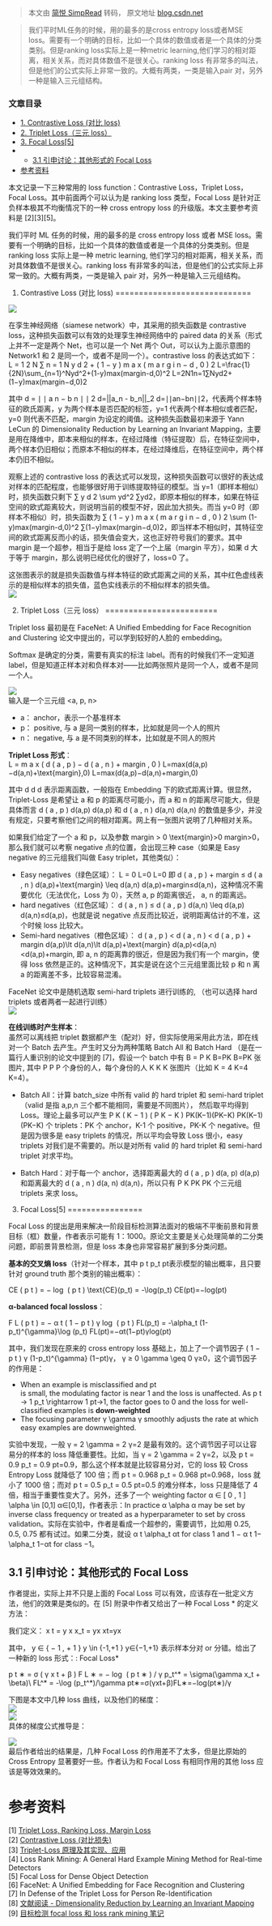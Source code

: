 > 本文由 [简悦 SimpRead](http://ksria.com/simpread/) 转码， 原文地址 [blog.csdn.net](https://blog.csdn.net/xbinworld/article/details/104723588)

> 我们平时ML任务的时候，用的最多的是cross entropy loss或者MSE loss。需要有一个明确的目标，比如一个具体的数值或者是一个具体的分类类别。但是ranking loss实际上是一种metric learning,他们学习的相对距离，相关关系，而对具体数值不是很关心。ranking loss 有非常多的叫法，但是他们的公式实际上非常一致的。大概有两类，一类是输入pair 对，另外一种是输入三元组结构。

### 文章目录

*   [1. Contrastive Loss (对比 loss)](#1_Contrastive_Loss_loss_6)
*   [2. Triplet Loss（三元 loss）](#2_Triplet_Lossloss_19)
*   [3. Focal Loss[5]](#3_Focal_Loss5_54)
*   *   [3.1 引申讨论：其他形式的 Focal Loss](#31_Focal_Loss_75)
*   [参考资料](#_95)

本文记录一下三种常用的 loss function：Contrastive Loss，Triplet Loss，Focal Loss。其中前面两个可以认为是 ranking loss 类型，Focal Loss 是针对正负样本极其不均衡情况下的一种 cross entropy loss 的升级版。本文主要参考资料是 [2][3][5]。

我们平时 ML 任务的时候，用的最多的是 cross entropy loss 或者 MSE loss。需要有一个明确的目标，比如一个具体的数值或者是一个具体的分类类别。但是 ranking loss 实际上是一种 metric learning, 他们学习的相对距离，相关关系，而对具体数值不是很关心。ranking loss 有非常多的叫法，但是他们的公式实际上非常一致的。大概有两类，一类是输入 pair 对，另外一种是输入三元组结构。

1. Contrastive Loss (对比 loss)
=============================

![](https://img-blog.csdnimg.cn/20200314134344769.jpg?x-oss-process=image/watermark,type_ZmFuZ3poZW5naGVpdGk,shadow_10,text_aHR0cHM6Ly9ibG9nLmNzZG4ubmV0L3hiaW53b3JsZA==,size_16,color_FFFFFF,t_70#pic_center)

在孪生神经网络（siamese network）中，其采用的损失函数是 contrastive loss，这种损失函数可以有效的处理孪生神经网络中的 paired data 的关系（形式上并不一定是两个 Net，也可以是一个 Net 两个 Out，可以认为上面示意图的 Network1 和 2 是同一个，或者不是同一个）。contrastive loss 的表达式如下：  
L = 1 2 N ∑ n = 1 N y d 2 + ( 1 − y ) m a x ( m a r g i n − d , 0 ) 2 L=\frac{1}{2N}\sum_{n=1}^Nyd^2+(1-y)max(margin-d,0)^2 L=2N1​n=1∑N​yd2+(1−y)max(margin−d,0)2

其中 d = ∣ ∣ a n − b n ∣ ∣ 2 d=||a_n - b_n||_2 d=∣∣an​−bn​∣∣2​，代表两个样本特征的欧氏距离，y 为两个样本是否匹配的标签，y=1 代表两个样本相似或者匹配，y=0 则代表不匹配，margin 为设定的阈值。这种损失函数最初来源于 Yann LeCun 的 Dimensionality Reduction by Learning an Invariant Mapping，主要是用在降维中，即本来相似的样本，在经过降维（特征提取）后，在特征空间中，两个样本仍旧相似；而原本不相似的样本，在经过降维后，在特征空间中，两个样本仍旧不相似。

观察上述的 contrastive loss 的表达式可以发现，这种损失函数可以很好的表达成对样本的匹配程度，也能够很好用于训练提取特征的模型。当 y=1（即样本相似）时，损失函数只剩下 ∑ y d 2 \sum yd^2 ∑yd2，即原本相似的样本，如果在特征空间的欧式距离较大，则说明当前的模型不好，因此加大损失。而当 y=0 时（即样本不相似）时，损失函数为 ∑ ( 1 − y ) m a x ( m a r g i n − d , 0 ) 2 \sum (1-y)max(margin-d,0)^2 ∑(1−y)max(margin−d,0)2，即当样本不相似时，其特征空间的欧式距离反而小的话，损失值会变大，这也正好符号我们的要求。其中 margin 是一个超参，相当于是给 loss 定了一个上届（margin 平方），如果 d 大于等于 margin，那么说明已经优化的很好了，loss=0 了。

这张图表示的就是损失函数值与样本特征的欧式距离之间的关系，其中红色虚线表示的是相似样本的损失值，蓝色实线表示的不相似样本的损失值。  
![](https://img-blog.csdnimg.cn/20200307222715111.jpg?x-oss-process=image/watermark,type_ZmFuZ3poZW5naGVpdGk,shadow_10,text_aHR0cHM6Ly9ibG9nLmNzZG4ubmV0L3hiaW53b3JsZA==,size_16,color_FFFFFF,t_70#pic_center)

2. Triplet Loss（三元 loss）
========================

Triplet loss 最初是在 FaceNet: A Unified Embedding for Face Recognition and Clustering 论文中提出的，可以学到较好的人脸的 embedding。

Softmax 是确定的分类，需要有真实的标注 label。而有的时候我们不一定知道 label，但是知道正样本对和负样本对——比如两张照片是同一个人，或者不是同一个人。

![](https://img-blog.csdnimg.cn/20200307223618510.png?x-oss-process=image/watermark,type_ZmFuZ3poZW5naGVpdGk,shadow_10,text_aHR0cHM6Ly9ibG9nLmNzZG4ubmV0L3hiaW53b3JsZA==,size_16,color_FFFFFF,t_70#pic_center)  
输入是一个三元组 <a, p, n>

*   a： anchor，表示一个基准样本
*   p： positive, 与 a 是同一类别的样本，比如就是同一个人的照片
*   n： negative, 与 a 是不同类别的样本，比如就是不同人的照片

**Triplet Loss 形式**：  
L = m a x ( d ( a , p ) − d ( a , n ) + margin , 0 ) L=max(d(a,p)−d(a,n)+\text{margin},0) L=max(d(a,p)−d(a,n)+margin,0)

其中 d d d 表示距离函数，一般指在 Embedding 下的欧式距离计算。很显然，Triplet-Loss 是希望让 a 和 p 的距离尽可能小，而 a 和 n 的距离尽可能大，但是具体而言 d ( a , p ) d(a,p) d(a,p) 和 d ( a , n ) d(a,n) d(a,n) 的数值是多少，并没有规定，只要考察他们之间的相对距离。网上有一张图片说明了几种相对关系。

如果我们给定了一个 a 和 p，以及参数 margin > 0 \text{margin}>0 margin>0，那么我们就可以考察 negative 点的位置，会出现三种 case（如果是 Easy negative 的三元组我们叫做 Easy triplet，其他类似）：

*   Easy negatives（绿色区域）： L = 0 L=0 L=0 即 d ( a , p ) + margin ≤ d ( a , n ) d(a,p)+\text{margin} \leq d(a,n) d(a,p)+margin≤d(a,n)，这种情况不需要优化（无法优化，Loss 为 0），天然 a, p 的距离很近， a, n 的距离远。
*   hard negatives（红色区域）： d ( a , n ) ≤ d ( a , p ) d(a,n) \leq d(a,p) d(a,n)≤d(a,p)，也就是说 negative 点反而比较近，说明距离估计的不准，这个时候 loss 比较大。
*   Semi-hard negatives（橙色区域）： d ( a , p ) < d ( a , n ) < d ( a , p ) + margin d(a,p)\lt d(a,n)\lt d(a,p)+\text{margin} d(a,p)<d(a,n)<d(a,p)+margin, 即 a, n 的距离靠的很近，但是因为我们有一个 margin，使得 loss 依然是正的。这种情况下，其实是说在这个三元组里面比较 p 和 n 离 a 的距离差不多，比较容易混淆。

FaceNet 论文中是随机选取 semi-hard triplets 进行训练的, （也可以选择 hard triplets 或者两者一起进行训练）  
![](https://img-blog.csdnimg.cn/20200308113901898.png?x-oss-process=image/watermark,type_ZmFuZ3poZW5naGVpdGk,shadow_10,text_aHR0cHM6Ly9ibG9nLmNzZG4ubmV0L3hiaW53b3JsZA==,size_16,color_FFFFFF,t_70#pic_center)

**在线训练时产生样本**：  
虽然可以离线把 triplet 数据都产生（配对）好，但实际使用采用此方法，即在线对一个 Batch 去产生。产生时又分为两种策略 Batch All 和 Batch Hard （是在一篇行人重识别的论文中提到的 [7]，假设一个 batch 中有 B = P K B=PK B=PK 张图片, 其中 P P P 个身份的人，每个身份的人 K K K 张图片（比如 K = 4 K=4 K=4）。

*   Batch All：计算 batch_size 中所有 valid 的 hard triplet 和 semi-hard triplet（valid 是指 a,p,n 三个都不能相同，需要是不同图片）， 然后取平均得到 Loss。理论上最多可以产生 P K ( K − 1 ) ( P K − K ) PK(K−1)(PK−K) PK(K−1)(PK−K) 个 triplets：PK 个 anchor，K-1 个 positive，PK-K 个 negative。但是因为很多是 easy triplets 的情况，所以平均会导致 Loss 很小，easy triplets 对我们是不需要的。所以是对所有 valid 的 hard triplet 和 semi-hard triplet 对求平均。
    
*   Batch Hard：对于每一个 anchor，选择距离最大的 d ( a , p ) d(a, p) d(a,p) 和距离最大的 d ( a , n ) d(a, n) d(a,n)，所以只有 P K PK PK 个三元组 triplets 来求 loss。
    

3. Focal Loss[5]
================

Focal Loss 的提出是用来解决一阶段目标检测算法面对的极端不平衡前景和背景目标（框）数量，作者表示可能有 1：1000。原论文主要是关心处理简单的二分类问题，即前景背景检测，但是 loss 本身也非常容易扩展到多分类问题。

**基本的交叉熵 loss**（针对一个样本，其中 p t p_t pt​表示模型的输出概率，且只要针对 ground truth 那个类别的输出概率）：

CE ( p t ) = − log ⁡ ( p t ) \text{CE}(p_t) = -\log(p_t) CE(pt​)=−log(pt​)

**α-balanced focal lossloss**：

F L ( p t ) = − α t ( 1 − p t ) γ log ⁡ ( p t ) FL(p_t) = -\alpha_t (1-p_t)^{\gamma}\log (p_t) FL(pt​)=−αt​(1−pt​)γlog(pt​)

其中，我们发现在原来的 cross entropy loss 基础上，加上了一个调节因子 ( 1 − p t ) γ (1-p_t)^{\gamma} (1−pt​)γ， γ ≥ 0 \gamma \geq 0 γ≥0，这个调节因子的作用是：

*   When an example is misclassified and pt  
    is small, the modulating factor is near 1 and the loss is unaffected. As p t → 1 p_t \rightarrow 1 pt​→1, the factor goes to 0 and the loss for well-classified examples is **down-weighted**
*   The focusing parameter γ \gamma γ smoothly adjusts the rate at which easy examples are downweighted.

实验中发现，一般 γ = 2 \gamma = 2 γ=2 是最有效的。这个调节因子可以让容易分的样本的 loss 降低重要性。比如，当 γ = 2 \gamma = 2 γ=2，以及 p t = 0.9 p_t = 0.9 pt​=0.9，那么这个样本就是比较容易分对，它的 loss 较 Cross Entropy Loss 就降低了 100 倍；而 p t = 0.968 p_t = 0.968 pt​=0.968，loss 就小了 1000 倍；而对 p t = 0.5 p_t = 0.5 pt​=0.5 的难分样本，loss 只是降低了 4 倍，相当于重要性变大了。另外，还多了一个 weighting factor α ∈ [ 0 , 1 ] \alpha \in [0,1] α∈[0,1]，作者表示：In practice α \alpha α may be set by inverse class frequency or treated as a hyperparameter to set by cross validation。实际在实验中，作者是看成一个超参的，需要调节，比如用 0.25, 0.5, 0.75 都有试过。如果二分类，就设 α t \alpha_t αt​ for class 1 and 1 − α t 1−\alpha_t 1−αt​ for class −1。

3.1 引申讨论：其他形式的 Focal Loss
-------------------------

作者提出，实际上并不只是上面的 Focal Loss 可以有效，应该存在一批定义方法，他们的效果是类似的。在 [5] 附录中作者又给出了一种 Focal Loss * 的定义方法：

我们定义： x t = y x x_t = yx xt​=yx

其中， y ∈ { − 1 , + 1 } y \in \{-1,+1 \} y∈{−1,+1} 表示样本分对 or 分错。给出了一种新的 loss 形式：: Focal Loss*

p t ∗ = σ ( γ x t + β ) F L ∗ = − log ⁡ ( p t ∗ ) / γ p_t^* = \sigma(\gamma x_t + \beta)\\ FL^* = -\log (p_t^*)/\gamma pt∗​=σ(γxt​+β)FL∗=−log(pt∗​)/γ

下图是本文中几种 loss 曲线，以及他们的梯度：  
![](https://img-blog.csdnimg.cn/20200308211616115.JPG?x-oss-process=image/watermark,type_ZmFuZ3poZW5naGVpdGk,shadow_10,text_aHR0cHM6Ly9ibG9nLmNzZG4ubmV0L3hiaW53b3JsZA==,size_16,color_FFFFFF,t_70)  
![](https://img-blog.csdnimg.cn/20200308211655811.JPG?x-oss-process=image/watermark,type_ZmFuZ3poZW5naGVpdGk,shadow_10,text_aHR0cHM6Ly9ibG9nLmNzZG4ubmV0L3hiaW53b3JsZA==,size_16,color_FFFFFF,t_70)  
具体的梯度公式推导是：

![](https://img-blog.csdnimg.cn/2020030821175728.JPG?x-oss-process=image/watermark,type_ZmFuZ3poZW5naGVpdGk,shadow_10,text_aHR0cHM6Ly9ibG9nLmNzZG4ubmV0L3hiaW53b3JsZA==,size_16,color_FFFFFF,t_70)  
最后作者给出的结果是，几种 Focal Loss 的作用差不了太多，但是比原始的 Cross Entropy 显著要好一些。作者认为和 Focal Loss 有相同作用的其他 loss 应该是等效效果的。

参考资料
====

[1] [Triplet Loss, Ranking Loss, Margin Loss](https://zhuanlan.zhihu.com/p/101143469)  
[2] [Contrastive Loss (对比损失)](https://blog.csdn.net/autocyz/article/details/53149760)  
[3] [Triplet-Loss 原理及其实现、应用](https://blog.csdn.net/u013082989/article/details/83537370)  
[4] Loss Rank Mining: A General Hard Example Mining Method for Real-time Detectors  
[5] Focal Loss for Dense Object Detection  
[6] FaceNet: A Unified Embedding for Face Recognition and Clustering  
[7] In Defense of the Triplet Loss for Person Re-Identification  
[8] [文献阅读 - Dimensionality Reduction by Learning an Invariant Mapping](https://blog.csdn.net/zhaoyin214/article/details/94396243)  
[9] [目标检测 focal loss 和 loss rank mining 笔记](https://blog.csdn.net/xiaozhshi/article/details/83547490)